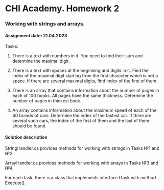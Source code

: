 # CHI Academy. Homework 2

### Working with strings and arrays. 

#### Assignment date: 21.04.2023

Tasks:

1. There is a text with numbers in it. You need to find their sum and determine the maximal digit.

2. There is a text with spaces at the beginning and digits in it. Find the index of the maximal digit starting from the first character which is not a space. If there are several maximal digits, find index of the first of them.

3. There is an array that contains information about the number of pages in each of 100 books. All pages have the same thickness. Determine the number of pages in thickest book.

4. An array contains information about the maximum speed of each of the 40 brands of cars. Determine the index of the fastest car. If there are several such cars, the index of the first of them and the last of them should be found.

#### Solution description

StringHandler.cs provides methods for working with strings in Tasks №1 and №2.

ArrayHandler.cs provides methods for working with arrays in Tasks №3 and №4.

For each task, there is a class that implements interface ITask with method Execute(). 
